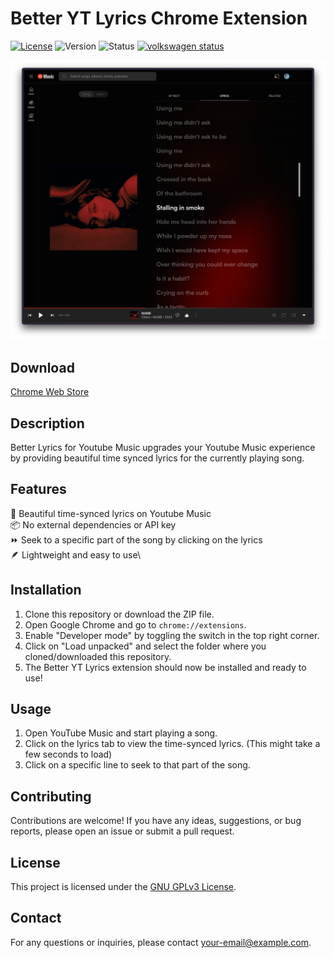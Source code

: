# Better YT Lyrics Chrome Extension

[![License](https://img.shields.io/badge/license-GPL_v3-blue.svg)](https://www.gnu.org/licenses/gpl-3.0.en.html)
![Version](https://img.shields.io/badge/version-0.1.0-blue.svg)
![Status](https://img.shields.io/badge/status-active-brightgreen.svg)
[![volkswagen status](https://auchenberg.github.io/volkswagen/volkswargen_ci.svg?v=1)](https://github.com/boidushya/better-lyrics)

![Banner](./images/banner/screenshot.png)

## Download

[Chrome Web Store](https://chrome.google.com/webstore/detail/better-lyrics-for-youtube/)

## Description

Better Lyrics for Youtube Music upgrades your Youtube Music experience
by providing beautiful time synced lyrics for the currently playing
song.

## Features

🎵 Beautiful time-synced lyrics on Youtube Music\
📦 No external dependencies or API key\
⏩ Seek to a specific part of the song by clicking on the lyrics\
🪶 Lightweight and easy to use\

## Installation

1. Clone this repository or download the ZIP file.
2. Open Google Chrome and go to `chrome://extensions`.
3. Enable "Developer mode" by toggling the switch in the top right corner.
4. Click on "Load unpacked" and select the folder where you cloned/downloaded this repository.
5. The Better YT Lyrics extension should now be installed and ready to use!

## Usage

1. Open YouTube Music and start playing a song.
2. Click on the lyrics tab to view the time-synced lyrics. (This might take a few seconds to load)
3. Click on a specific line to seek to that part of the song.

## Contributing

Contributions are welcome! If you have any ideas, suggestions, or bug reports, please open an issue or submit a pull request.

## License

This project is licensed under the [GNU GPLv3 License](LICENSE).

## Contact

For any questions or inquiries, please contact [your-email@example.com](mailto:your-email@example.com).
